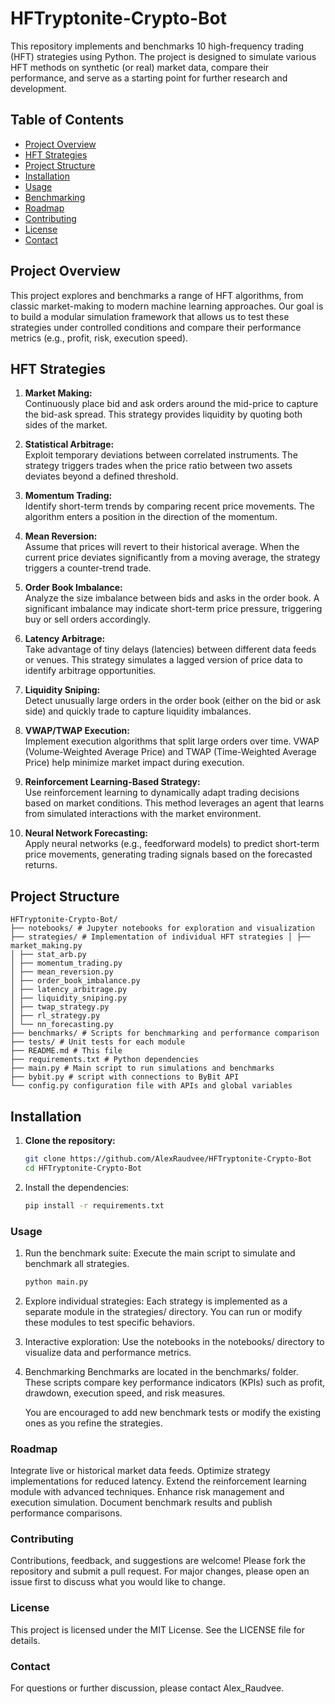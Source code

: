 # HFTryptonite-Crypto-Bot

This repository implements and benchmarks 10 high-frequency trading (HFT) strategies using Python. The project is designed to simulate various HFT methods on synthetic (or real) market data, compare their performance, and serve as a starting point for further research and development.

## Table of Contents

- [Project Overview](#project-overview)
- [HFT Strategies](#hft-strategies)
- [Project Structure](#project-structure)
- [Installation](#installation)
- [Usage](#usage)
- [Benchmarking](#benchmarking)
- [Roadmap](#roadmap)
- [Contributing](#contributing)
- [License](#license)
- [Contact](#contact)

## Project Overview

This project explores and benchmarks a range of HFT algorithms, from classic market-making to modern machine learning approaches. Our goal is to build a modular simulation framework that allows us to test these strategies under controlled conditions and compare their performance metrics (e.g., profit, risk, execution speed).

## HFT Strategies

1. **Market Making:**  
   Continuously place bid and ask orders around the mid-price to capture the bid-ask spread. This strategy provides liquidity by quoting both sides of the market.

2. **Statistical Arbitrage:**  
   Exploit temporary deviations between correlated instruments. The strategy triggers trades when the price ratio between two assets deviates beyond a defined threshold.

3. **Momentum Trading:**  
   Identify short-term trends by comparing recent price movements. The algorithm enters a position in the direction of the momentum.

4. **Mean Reversion:**  
   Assume that prices will revert to their historical average. When the current price deviates significantly from a moving average, the strategy triggers a counter-trend trade.

5. **Order Book Imbalance:**  
   Analyze the size imbalance between bids and asks in the order book. A significant imbalance may indicate short-term price pressure, triggering buy or sell orders accordingly.

6. **Latency Arbitrage:**  
   Take advantage of tiny delays (latencies) between different data feeds or venues. This strategy simulates a lagged version of price data to identify arbitrage opportunities.

7. **Liquidity Sniping:**  
   Detect unusually large orders in the order book (either on the bid or ask side) and quickly trade to capture liquidity imbalances.

8. **VWAP/TWAP Execution:**  
   Implement execution algorithms that split large orders over time. VWAP (Volume-Weighted Average Price) and TWAP (Time-Weighted Average Price) help minimize market impact during execution.

9. **Reinforcement Learning-Based Strategy:**  
   Use reinforcement learning to dynamically adapt trading decisions based on market conditions. This method leverages an agent that learns from simulated interactions with the market environment.

10. **Neural Network Forecasting:**  
    Apply neural networks (e.g., feedforward models) to predict short-term price movements, generating trading signals based on the forecasted returns.

## Project Structure
```
HFTryptonite-Crypto-Bot/ 
├── notebooks/ # Jupyter notebooks for exploration and visualization 
├── strategies/ # Implementation of individual HFT strategies │ ├── market_making.py 
│ ├── stat_arb.py 
│ ├── momentum_trading.py 
│ ├── mean_reversion.py 
│ ├── order_book_imbalance.py 
│ ├── latency_arbitrage.py 
│ ├── liquidity_sniping.py 
│ ├── twap_strategy.py 
│ ├── rl_strategy.py 
│ └── nn_forecasting.py 
├── benchmarks/ # Scripts for benchmarking and performance comparison 
├── tests/ # Unit tests for each module 
├── README.md # This file 
├── requirements.txt # Python dependencies 
├── main.py # Main script to run simulations and benchmarks
├── bybit.py # script with connections to ByBit API
└── config.py configuration file with APIs and global variables
```

## Installation

1. **Clone the repository:**

   ```bash
   git clone https://github.com/AlexRaudvee/HFTryptonite-Crypto-Bot
   cd HFTryptonite-Crypto-Bot
   ```
2. Install the dependencies:

    ```bash
    pip install -r requirements.txt
    ```
### Usage

1. Run the benchmark suite:
    Execute the main script to simulate and benchmark all strategies.
    ```bash
    python main.py
    ```

2. Explore individual strategies:
    Each strategy is implemented as a separate module in the strategies/ directory. You can run or modify these modules to test specific behaviors.

3. Interactive exploration:
    Use the notebooks in the notebooks/ directory to visualize data and performance metrics.

4. Benchmarking
    Benchmarks are located in the benchmarks/ folder. These scripts compare key performance indicators (KPIs) such as profit, drawdown, execution speed, and risk measures.

    You are encouraged to add new benchmark tests or modify the existing ones as you refine the strategies.
### Roadmap
Integrate live or historical market data feeds.
Optimize strategy implementations for reduced latency.
Extend the reinforcement learning module with advanced techniques.
Enhance risk management and execution simulation.
Document benchmark results and publish performance comparisons.

### Contributing

Contributions, feedback, and suggestions are welcome! Please fork the repository and submit a pull request. For major changes, please open an issue first to discuss what you would like to change.

### License
This project is licensed under the MIT License. See the LICENSE file for details.

### Contact
For questions or further discussion, please contact Alex_Raudvee.